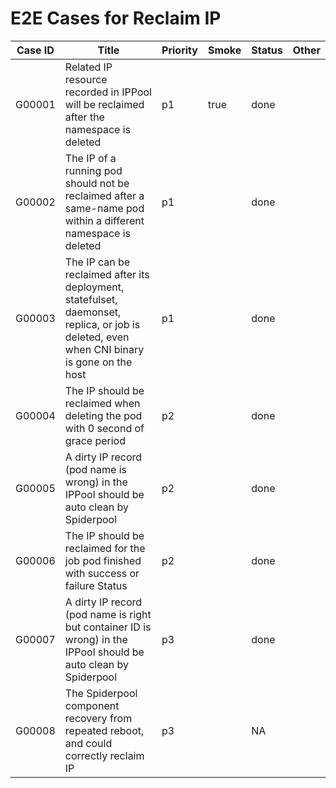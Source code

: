 # E2E Cases for Reclaim IP

| Case ID | Title                                                        | Priority | Smoke | Status | Other |
| ------- | ------------------------------------------------------------ | -------- | ----- | ------ | ----- |
| G00001  | Related IP resource recorded in IPPool will be reclaimed after the namespace is deleted | p1       | true  | done   |       |
| G00002  | The IP of a running pod should not be reclaimed after a same-name pod within a different namespace is deleted | p1       |       | done   |       |
| G00003  | The IP can be reclaimed after its deployment, statefulset, daemonset, replica, or job is deleted, even when CNI binary is gone on the host | p1       |       | done   |       |
| G00004  | The IP should be reclaimed when deleting the pod with 0 second of grace period | p2       |       | done   |       |
| G00005  | A dirty IP record (pod name is wrong) in the IPPool should be auto clean by Spiderpool | p2       |       | done   |       |
| G00006  | The IP should be reclaimed for the job pod finished with success or failure Status | p2       |       | done   |       |
| G00007  | A dirty IP record (pod name is right but container ID is wrong) in the IPPool should be auto clean by Spiderpool | p3       |       | done   |       |
| G00008  | The Spiderpool component recovery from repeated reboot, and could correctly reclaim IP | p3       |       | NA     |       |
